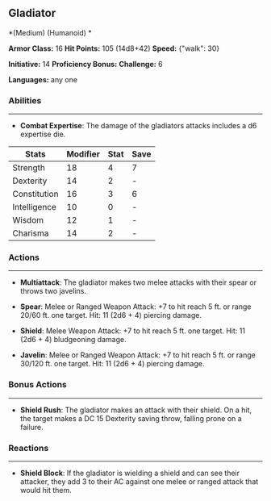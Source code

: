 ## Gladiator
*(Medium) (Humanoid) *

**Armor Class:** 16
**Hit Points:** 105 (14d8+42)
**Speed:** {"walk": 30}

**Initiative:** 14
**Proficiency Bonus:**
**Challenge:** 6

**Languages:** any one

### Abilities
 --- 
- **Combat Expertise**: The damage of the gladiators attacks includes a d6 expertise die.



| Stats | Modifier | Stat | Save
| ---- | ---- | ---- | ---- |
| Strength | 18 | 4 | 7 |
| Dexterity | 14 | 2 | - |
| Constitution | 16 | 3 | 6 |
| Intelligence | 10 | 0 | - |
| Wisdom | 12 | 1 | - |
| Charisma | 14 | 2 | - |

### Actions
 --- 
- **Multiattack**: The gladiator makes two melee attacks with their spear or throws two javelins.

- **Spear**: Melee or Ranged Weapon Attack: +7 to hit  reach 5 ft. or range 20/60 ft.  one target. Hit: 11 (2d6 + 4) piercing damage.

- **Shield**: Melee Weapon Attack: +7 to hit  reach 5 ft.  one target. Hit: 11 (2d6 + 4) bludgeoning damage.

- **Javelin**: Melee or Ranged Weapon Attack: +7 to hit  reach 5 ft. or range 30/120 ft.  one target. Hit: 11 (2d6 + 4) piercing damage.

### Bonus Actions
 --- 
- **Shield Rush**: The gladiator makes an attack with their shield. On a hit, the target makes a DC 15 Dexterity saving throw, falling prone on a failure.

### Reactions
 --- 
- **Shield Block**: If the gladiator is wielding a shield and can see their attacker, they add 3 to their AC against one melee or ranged attack that would hit them.

